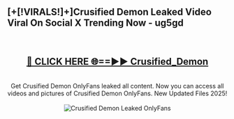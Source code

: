 <h2>[+[!VIRALS!]+]Crusified Demon Leaked Video Viral On Social X Trending Now - ug5gd</h2>
<br>
<div align="center">
<h2><a href="https://libra.edu.pl?Crusified_Demon" rel="nofollow">🔴 CLICK HERE 🌐==►► Crusified_Demon</a></h2>
<br>
Get Crusified Demon OnlyFans leaked all content. Now you can access all videos and pictures of Crusified Demon OnlyFans. New Updated Files 2025!
<br>
<br>
<a href="https://libra.edu.pl?Crusified_Demon" rel="nofollow" data-target="animated-image.originalLink"><img src="https://i.ibb.co.com/WyWwxjT/player-gif2.gif" alt="Crusified Demon Leaked OnlyFans" style="max-width: 100%; display: inline-block;" data-target="animated-image.originalImage"></a>
</div>
<br>